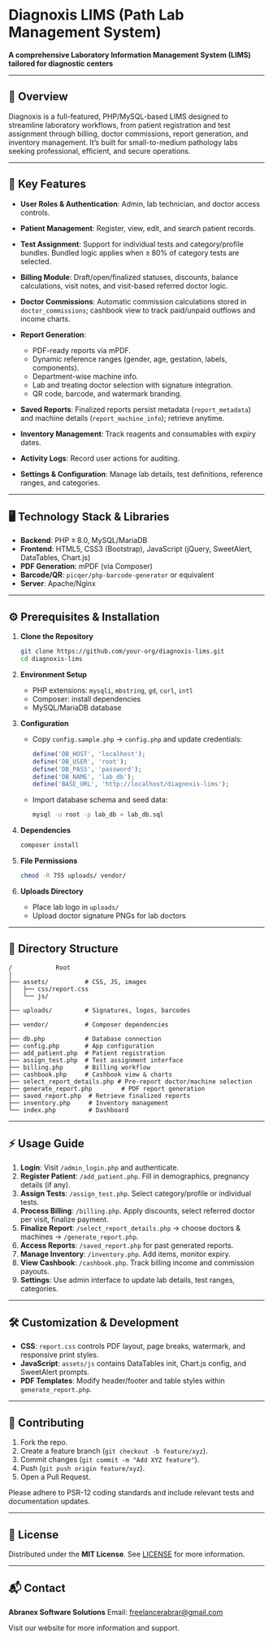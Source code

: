 # Diagnoxis LIMS (Path Lab Management System)

**A comprehensive Laboratory Information Management System (LIMS) tailored for diagnostic centers**

---

## 📖 Overview

Diagnoxis is a full-featured, PHP/MySQL-based LIMS designed to streamline laboratory workflows, from patient registration and test assignment through billing, doctor commissions, report generation, and inventory management. It’s built for small-to-medium pathology labs seeking professional, efficient, and secure operations.

---

## 🚀 Key Features

* **User Roles & Authentication**: Admin, lab technician, and doctor access controls.
* **Patient Management**: Register, view, edit, and search patient records.
* **Test Assignment**: Support for individual tests and category/profile bundles. Bundled logic applies when ≥ 80% of category tests are selected.
* **Billing Module**: Draft/open/finalized statuses, discounts, balance calculations, visit notes, and visit-based referred doctor logic.
* **Doctor Commissions**: Automatic commission calculations stored in `doctor_commissions`; cashbook view to track paid/unpaid outflows and income charts.
* **Report Generation**:

  * PDF-ready reports via mPDF.
  * Dynamic reference ranges (gender, age, gestation, labels, components).
  * Department-wise machine info.
  * Lab and treating doctor selection with signature integration.
  * QR code, barcode, and watermark branding.
* **Saved Reports**: Finalized reports persist metadata (`report_metadata`) and machine details (`report_machine_info`); retrieve anytime.
* **Inventory Management**: Track reagents and consumables with expiry dates.
* **Activity Logs**: Record user actions for auditing.
* **Settings & Configuration**: Manage lab details, test definitions, reference ranges, and categories.

---

## 🖥️ Technology Stack & Libraries

* **Backend**: PHP ≥ 8.0, MySQL/MariaDB
* **Frontend**: HTML5, CSS3 (Bootstrap), JavaScript (jQuery, SweetAlert, DataTables, Chart.js)
* **PDF Generation**: mPDF (via Composer)
* **Barcode/QR**: `picqer/php-barcode-generator` or equivalent
* **Server**: Apache/Nginx

---

## ⚙️ Prerequisites & Installation

1. **Clone the Repository**

   ```bash
   git clone https://github.com/your-org/diagnoxis-lims.git
   cd diagnoxis-lims
   ```

2. **Environment Setup**

   * PHP extensions: `mysqli`, `mbstring`, `gd`, `curl`, `intl`
   * Composer: install dependencies
   * MySQL/MariaDB database

3. **Configuration**

   * Copy `config.sample.php` → `config.php` and update credentials:

     ```php
     define('DB_HOST', 'localhost');
     define('DB_USER', 'root');
     define('DB_PASS', 'password');
     define('DB_NAME', 'lab_db');
     define('BASE_URL', 'http://localhost/diagnoxis-lims');
     ```
   * Import database schema and seed data:

     ```bash
     mysql -u root -p lab_db < lab_db.sql
     ```

4. **Dependencies**

   ```bash
   composer install
   ```

5. **File Permissions**

   ```bash
   chmod -R 755 uploads/ vendor/
   ```

6. **Uploads Directory**

   * Place lab logo in `uploads/`
   * Upload doctor signature PNGs for lab doctors

---

## 📂 Directory Structure

```
/            Root
│
├── assets/          # CSS, JS, images
│   ├── css/report.css
│   └── js/
│
├── uploads/         # Signatures, logos, barcodes
│
├── vendor/          # Composer dependencies
│
├── db.php           # Database connection
├── config.php       # App configuration
├── add_patient.php  # Patient registration
├── assign_test.php  # Test assignment interface
├── billing.php      # Billing workflow
├── cashbook.php     # Cashbook view & charts
├── select_report_details.php # Pre-report doctor/machine selection
├── generate_report.php        # PDF report generation
├── saved_report.php  # Retrieve finalized reports
├── inventory.php     # Inventory management
└── index.php         # Dashboard
```

---

## ⚡ Usage Guide

1. **Login**: Visit `/admin_login.php` and authenticate.
2. **Register Patient**: `/add_patient.php`. Fill in demographics, pregnancy details (if any).
3. **Assign Tests**: `/assign_test.php`. Select category/profile or individual tests.
4. **Process Billing**: `/billing.php`. Apply discounts, select referred doctor per visit, finalize payment.
5. **Finalize Report**: `/select_report_details.php` → choose doctors & machines → `/generate_report.php`.
6. **Access Reports**: `/saved_report.php` for past generated reports.
7. **Manage Inventory**: `/inventory.php`. Add items, monitor expiry.
8. **View Cashbook**: `/cashbook.php`. Track billing income and commission payouts.
9. **Settings**: Use admin interface to update lab details, test ranges, categories.

---

## 🛠️ Customization & Development

* **CSS**: `report.css` controls PDF layout, page breaks, watermark, and responsive print styles.
* **JavaScript**: `assets/js` contains DataTables init, Chart.js config, and SweetAlert prompts.
* **PDF Templates**: Modify header/footer and table styles within `generate_report.php`.

---

## 🤝 Contributing

1. Fork the repo.
2. Create a feature branch (`git checkout -b feature/xyz`).
3. Commit changes (`git commit -m "Add XYZ feature"`).
4. Push (`git push origin feature/xyz`).
5. Open a Pull Request.

Please adhere to PSR-12 coding standards and include relevant tests and documentation updates.

---

## 📄 License

Distributed under the **MIT License**. See [LICENSE](LICENSE) for more information.

---

## 📬 Contact

**Abranex Software Solutions**
Email: [freelancerabrar@gmail.com](mailto:freelancerabrar@gmail.com)

Visit our website for more information and support.
